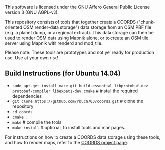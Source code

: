 This software is licensed under the GNU Affero General Public License version 3 (GNU AGPL-v3).

This repository consists of tools that together create a COORDS ("chunk-oriented OSM render-data storage") data storage from an OSM PBF file (e.g. a planet dump, or a regional extract). This data storage can then be used to render OSM data using Mapnik alone, or to create an OSM tile server using Mapnik with renderd and mod_tile. 

Please note: These tools are prototypes and not yet ready for production use. Use at your own risk!

Build Instructions (for Ubuntu 14.04)
----------------------------------------
* `sudo apt-get install make git build-essential libprotobuf-dev protobuf-compiler libexpat1-dev cmake` # install the required dependencies
* `git clone https://github.com/rbuch703/coords.git` # clone the repository
* `cd coords`
* `cmake .`
* `make` # compile the tools
* `make install` # optional, to install tools and man pages.

For instructions on how to create a COORDS data storage using these tools, and how to render maps, refer to the [COORDS project page](http://rbuch703.github.io/coords).


